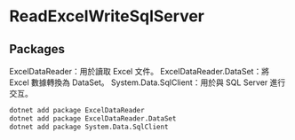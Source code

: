 # ReadExcelWriteSqlServer

## Packages

ExcelDataReader：用於讀取 Excel 文件。
ExcelDataReader.DataSet：將 Excel 數據轉換為 DataSet。
System.Data.SqlClient：用於與 SQL Server 進行交互。

``` sh
dotnet add package ExcelDataReader
dotnet add package ExcelDataReader.DataSet
dotnet add package System.Data.SqlClient
```
